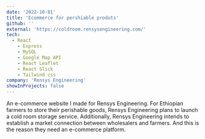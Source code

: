 ```yaml
---
date: '2022-10-01'
title: 'Ecommerce for pershiable produts'
github: ''
external: 'https://coldroom.rensysengineering.com/'
tech:
  - React
    - Express
    - MySQL
    - Google Map API
    - React Leaflet
    - React Slick
    - Tailwind css
company: 'Rensys Engineering'
showInProjects: false
---
```


An e-commerce website I made for Rensys Engineering. For Ethiopian farmers to store their perishable goods, Rensys Engineering plans to launch a cold room storage service. Additionally, Rensys Engineering intends to establish a market connection between wholesalers and farmers. And this is the reason they need an e-commerce platform.
